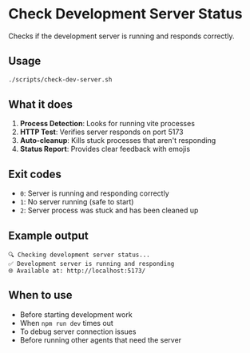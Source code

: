 # Check Development Server Status

Checks if the development server is running and responds correctly.

## Usage

```bash
./scripts/check-dev-server.sh
```

## What it does

1. **Process Detection**: Looks for running vite processes
2. **HTTP Test**: Verifies server responds on port 5173
3. **Auto-cleanup**: Kills stuck processes that aren't responding
4. **Status Report**: Provides clear feedback with emojis

## Exit codes

- `0`: Server is running and responding correctly
- `1`: No server running (safe to start)
- `2`: Server process was stuck and has been cleaned up

## Example output

```
🔍 Checking development server status...
✅ Development server is running and responding
🌐 Available at: http://localhost:5173/
```

## When to use

- Before starting development work
- When `npm run dev` times out
- To debug server connection issues
- Before running other agents that need the server